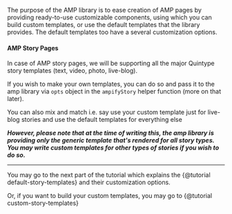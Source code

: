 The purpose of the AMP library is to ease creation of AMP pages by providing ready-to-use customizable components, using which you can build custom templates, or use the default templates that the library provides. The default templates too have a several customization options.

#### AMP Story Pages

In case of AMP story pages, we will be supporting all the major Quintype story templates (text, video, photo, live-blog).

If you wish to make your own templates, you can do so and pass it to the amp library via `opts` object in the `ampifyStory` helper function (more on that later).

You can also mix and match i.e. say use your custom template just for live-blog stories and use the default templates for everything else

<em><b>However, please note that at the time of writing this, the amp library is providing only the generic template that's rendered for all story types. You may write custom templates for other types of stories if you wish to do so.</b></em>

<hr>

You may go to the next part of the tutorial which explains the {@tutorial default-story-templates} and their customization options.

Or, if you want to build your custom templates, you may go to {@tutorial custom-story-templates}
